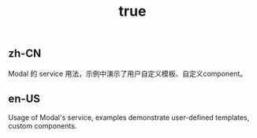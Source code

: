 ﻿---
order: 12
title:
  zh-CN: 模板
  en-US: Template
---

## zh-CN

Modal 的 service 用法，示例中演示了用户自定义模板、自定义component。

## en-US

Usage of Modal's service, examples demonstrate user-defined templates, custom components.
